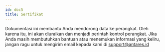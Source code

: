 ```yaml
---
id: doc5
title: Sertifikat
---
```


Dokumentasi ini membantu Anda mendorong data ke perangkat. Oleh karena itu, ini akan diuraikan dan menjadi perintah kontrol perangkat. Jika Anda masih membutuhkan bantuan atau menemukan informasi yang keliru, jangan ragu untuk mengirim email kepada kami di support@antares.id
